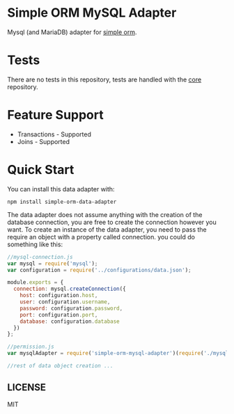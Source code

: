 # Simple ORM MySQL Adapter

Mysql (and MariaDB) adapter for [simple orm](https://github.com/simple-orm/core).

# Tests

There are no tests in this repository, tests are handled with the [core](https://github.com/simple-orm/core) repository.

# Feature Support

* Transactions - Supported
* Joins - Supported

# Quick Start

You can install this data adapter with:

```npm install simple-orm-data-adapter```

The data adapter does not assume anything with the creation of the database connection, you are free to create the connection however you want.  To create an instance of the data adapter, you need to pass the require an object with a property called connection.  you could do something like this:

```javascript
//mysql-connection.js
var mysql = require('mysql');
var configuration = require('../configurations/data.json');

module.exports = {
  connection: mysql.createConnection({
    host: configuration.host,
    user: configuration.username,
    password: configuration.password,
    port: configuration.port,
    database: configuration.database
  })
};
```

```javascript
//permission.js
var mysqlAdapter = require('simple-orm-mysql-adapter')(require('./mysql-connection'));

//rest of data object creation ...
```

## LICENSE

MIT
